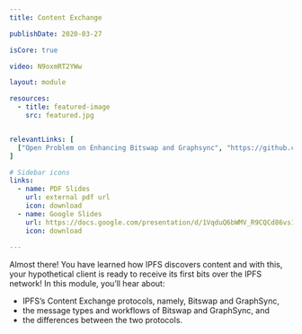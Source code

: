 ```yaml
---
title: Content Exchange

publishDate: 2020-03-27

isCore: true

video: N9oxmRT2YWw

layout: module

resources:
  - title: featured-image
    src: featured.jpg


relevantLinks: [
  ["Open Problem on Enhancing Bitswap and Graphsync", "https://github.com/protocol/ResNetLab/blob/master/OPEN_PROBLEMS/ENHANCED_BITSWAP_GRAPHSYNC.md"]
]

# Sidebar icons
links:
  - name: PDF Slides
    url: external pdf url
    icon: download
  - name: Google Slides
    url: https://docs.google.com/presentation/d/1VqduQ6bWMV_R9CQCd86vs1Ozw4WnA3bdO-h-wWilf_0/edit?usp=sharing
    icon: download
    
---
```


Almost there! You have learned how IPFS discovers content and with this, your hypothetical client is ready to receive its first bits over the IPFS network! In this module, you’ll hear about:
  - IPFS’s Content Exchange protocols, namely, Bitswap and GraphSync,
  - the message types and workflows of Bitswap and GraphSync, and
  - the differences between the two protocols.


<!--more-->
